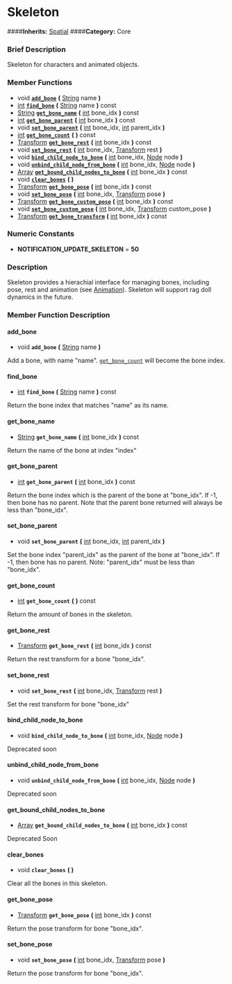 #  Skeleton  
####**Inherits:** [Spatial](class_spatial)
####**Category:** Core

###  Brief Description  
Skeleton for characters and animated objects.

###  Member Functions 
  * void  **[`add_bone`](#add_bone)**  **(** [String](class_string) name  **)**
  * [int](class_int)  **[`find_bone`](#find_bone)**  **(** [String](class_string) name  **)** const
  * [String](class_string)  **[`get_bone_name`](#get_bone_name)**  **(** [int](class_int) bone_idx  **)** const
  * [int](class_int)  **[`get_bone_parent`](#get_bone_parent)**  **(** [int](class_int) bone_idx  **)** const
  * void  **[`set_bone_parent`](#set_bone_parent)**  **(** [int](class_int) bone_idx, [int](class_int) parent_idx  **)**
  * [int](class_int)  **[`get_bone_count`](#get_bone_count)**  **(** **)** const
  * [Transform](class_transform)  **[`get_bone_rest`](#get_bone_rest)**  **(** [int](class_int) bone_idx  **)** const
  * void  **[`set_bone_rest`](#set_bone_rest)**  **(** [int](class_int) bone_idx, [Transform](class_transform) rest  **)**
  * void  **[`bind_child_node_to_bone`](#bind_child_node_to_bone)**  **(** [int](class_int) bone_idx, [Node](class_node) node  **)**
  * void  **[`unbind_child_node_from_bone`](#unbind_child_node_from_bone)**  **(** [int](class_int) bone_idx, [Node](class_node) node  **)**
  * [Array](class_array)  **[`get_bound_child_nodes_to_bone`](#get_bound_child_nodes_to_bone)**  **(** [int](class_int) bone_idx  **)** const
  * void  **[`clear_bones`](#clear_bones)**  **(** **)**
  * [Transform](class_transform)  **[`get_bone_pose`](#get_bone_pose)**  **(** [int](class_int) bone_idx  **)** const
  * void  **[`set_bone_pose`](#set_bone_pose)**  **(** [int](class_int) bone_idx, [Transform](class_transform) pose  **)**
  * [Transform](class_transform)  **[`get_bone_custom_pose`](#get_bone_custom_pose)**  **(** [int](class_int) bone_idx  **)** const
  * void  **[`set_bone_custom_pose`](#set_bone_custom_pose)**  **(** [int](class_int) bone_idx, [Transform](class_transform) custom_pose  **)**
  * [Transform](class_transform)  **[`get_bone_transform`](#get_bone_transform)**  **(** [int](class_int) bone_idx  **)** const

###  Numeric Constants  
  * **NOTIFICATION_UPDATE_SKELETON** = **50**

###  Description  
Skeleton provides a hierachial interface for managing bones, including pose, rest and animation (see [Animation](class_animation)). Skeleton will support rag doll dynamics in the future.

###  Member Function Description  

#### <a name="add_bone">add_bone</a>
  * void  **`add_bone`**  **(** [String](class_string) name  **)**

Add a bone, with name "name". [`get_bone_count`](#get_bone_count) will become the bone index.

#### <a name="find_bone">find_bone</a>
  * [int](class_int)  **`find_bone`**  **(** [String](class_string) name  **)** const

Return the bone index that matches "name" as its name.

#### <a name="get_bone_name">get_bone_name</a>
  * [String](class_string)  **`get_bone_name`**  **(** [int](class_int) bone_idx  **)** const

Return the name of the bone at index "index"

#### <a name="get_bone_parent">get_bone_parent</a>
  * [int](class_int)  **`get_bone_parent`**  **(** [int](class_int) bone_idx  **)** const

Return the bone index which is the parent of the bone at "bone_idx". If -1, then bone has no parent. Note that the parent bone returned will always be less than "bone_idx".

#### <a name="set_bone_parent">set_bone_parent</a>
  * void  **`set_bone_parent`**  **(** [int](class_int) bone_idx, [int](class_int) parent_idx  **)**

Set the bone index "parent_idx" as the parent of the bone at "bone_idx". If -1, then bone has no parent. Note: "parent_idx" must be less than "bone_idx".

#### <a name="get_bone_count">get_bone_count</a>
  * [int](class_int)  **`get_bone_count`**  **(** **)** const

Return the amount of bones in the skeleton.

#### <a name="get_bone_rest">get_bone_rest</a>
  * [Transform](class_transform)  **`get_bone_rest`**  **(** [int](class_int) bone_idx  **)** const

Return the rest transform for a bone "bone_idx".

#### <a name="set_bone_rest">set_bone_rest</a>
  * void  **`set_bone_rest`**  **(** [int](class_int) bone_idx, [Transform](class_transform) rest  **)**

Set the rest transform for bone "bone_idx"

#### <a name="bind_child_node_to_bone">bind_child_node_to_bone</a>
  * void  **`bind_child_node_to_bone`**  **(** [int](class_int) bone_idx, [Node](class_node) node  **)**

Deprecated soon

#### <a name="unbind_child_node_from_bone">unbind_child_node_from_bone</a>
  * void  **`unbind_child_node_from_bone`**  **(** [int](class_int) bone_idx, [Node](class_node) node  **)**

Deprecated soon

#### <a name="get_bound_child_nodes_to_bone">get_bound_child_nodes_to_bone</a>
  * [Array](class_array)  **`get_bound_child_nodes_to_bone`**  **(** [int](class_int) bone_idx  **)** const

Deprecated Soon

#### <a name="clear_bones">clear_bones</a>
  * void  **`clear_bones`**  **(** **)**

Clear all the bones in this skeleton.

#### <a name="get_bone_pose">get_bone_pose</a>
  * [Transform](class_transform)  **`get_bone_pose`**  **(** [int](class_int) bone_idx  **)** const

Return the pose transform for bone "bone_idx".

#### <a name="set_bone_pose">set_bone_pose</a>
  * void  **`set_bone_pose`**  **(** [int](class_int) bone_idx, [Transform](class_transform) pose  **)**

Return the pose transform for bone "bone_idx".
